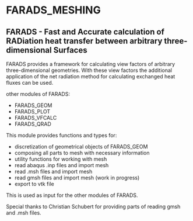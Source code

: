 # FARADS_MESHING

## FARADS - Fast and Accurate calculation of RADiation heat transfer between arbitrary three-dimensional Surfaces

FARADS provides a framework for calculating view factors of arbitrary three-dimensional geometries. With these view factors the additional application of the net radiation method for calculating exchanged heat fluxes can be used.

other modules of FARADS:
- FARADS_GEOM
- FARADS_PLOT
- FARADS_VFCALC
- FARADS_QRAD

This module provides functions and types for:
- discretization of geometrical objects of FARADS_GEOM
- composing all parts to mesh with necessary information
- utility functions for working with mesh
- read abaqus .inp files and import mesh
- read .msh files and import mesh
- read gmsh files and import mesh (work in progress)
- export to vtk file

This is used as input for the other modules of FARADS.

Special thanks to Christian Schubert for providing parts of reading gmsh and .msh files.